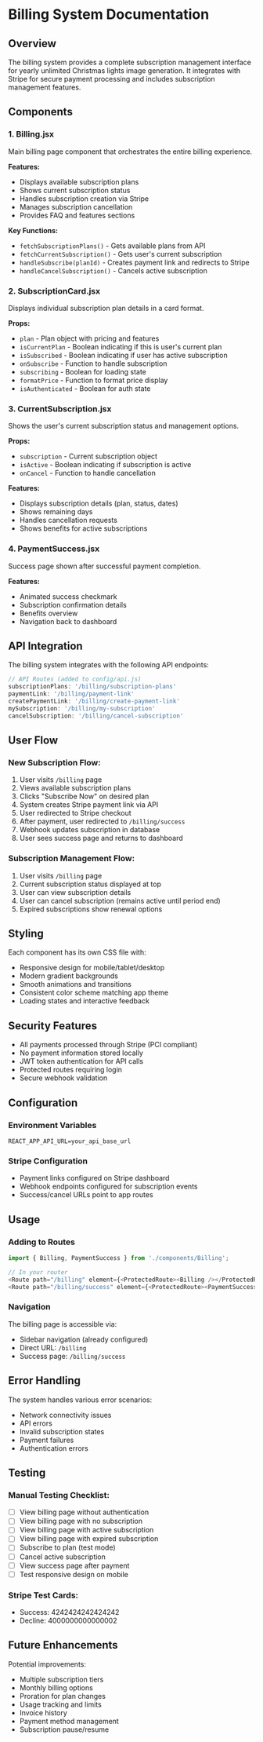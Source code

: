 # Billing System Documentation

## Overview

The billing system provides a complete subscription management interface for yearly unlimited Christmas lights image generation. It integrates with Stripe for secure payment processing and includes subscription management features.

## Components

### 1. Billing.jsx
Main billing page component that orchestrates the entire billing experience.

**Features:**
- Displays available subscription plans
- Shows current subscription status
- Handles subscription creation via Stripe
- Manages subscription cancellation
- Provides FAQ and features sections

**Key Functions:**
- `fetchSubscriptionPlans()` - Gets available plans from API
- `fetchCurrentSubscription()` - Gets user's current subscription
- `handleSubscribe(planId)` - Creates payment link and redirects to Stripe
- `handleCancelSubscription()` - Cancels active subscription

### 2. SubscriptionCard.jsx
Displays individual subscription plan details in a card format.

**Props:**
- `plan` - Plan object with pricing and features
- `isCurrentPlan` - Boolean indicating if this is user's current plan
- `isSubscribed` - Boolean indicating if user has active subscription
- `onSubscribe` - Function to handle subscription
- `subscribing` - Boolean for loading state
- `formatPrice` - Function to format price display
- `isAuthenticated` - Boolean for auth state

### 3. CurrentSubscription.jsx
Shows the user's current subscription status and management options.

**Props:**
- `subscription` - Current subscription object
- `isActive` - Boolean indicating if subscription is active
- `onCancel` - Function to handle cancellation

**Features:**
- Displays subscription details (plan, status, dates)
- Shows remaining days
- Handles cancellation requests
- Shows benefits for active subscriptions

### 4. PaymentSuccess.jsx
Success page shown after successful payment completion.

**Features:**
- Animated success checkmark
- Subscription confirmation details
- Benefits overview
- Navigation back to dashboard

## API Integration

The billing system integrates with the following API endpoints:

```javascript
// API Routes (added to config/api.js)
subscriptionPlans: '/billing/subscription-plans'
paymentLink: '/billing/payment-link'
createPaymentLink: '/billing/create-payment-link'
mySubscription: '/billing/my-subscription'
cancelSubscription: '/billing/cancel-subscription'
```

## User Flow

### New Subscription Flow:
1. User visits `/billing` page
2. Views available subscription plans
3. Clicks "Subscribe Now" on desired plan
4. System creates Stripe payment link via API
5. User redirected to Stripe checkout
6. After payment, user redirected to `/billing/success`
7. Webhook updates subscription in database
8. User sees success page and returns to dashboard

### Subscription Management Flow:
1. User visits `/billing` page
2. Current subscription status displayed at top
3. User can view subscription details
4. User can cancel subscription (remains active until period end)
5. Expired subscriptions show renewal options

## Styling

Each component has its own CSS file with:
- Responsive design for mobile/tablet/desktop
- Modern gradient backgrounds
- Smooth animations and transitions
- Consistent color scheme matching app theme
- Loading states and interactive feedback

## Security Features

- All payments processed through Stripe (PCI compliant)
- No payment information stored locally
- JWT token authentication for API calls
- Protected routes requiring login
- Secure webhook validation

## Configuration

### Environment Variables
```
REACT_APP_API_URL=your_api_base_url
```

### Stripe Configuration
- Payment links configured on Stripe dashboard
- Webhook endpoints configured for subscription events
- Success/cancel URLs point to app routes

## Usage

### Adding to Routes
```javascript
import { Billing, PaymentSuccess } from './components/Billing';

// In your router
<Route path="/billing" element={<ProtectedRoute><Billing /></ProtectedRoute>} />
<Route path="/billing/success" element={<ProtectedRoute><PaymentSuccess /></ProtectedRoute>} />
```

### Navigation
The billing page is accessible via:
- Sidebar navigation (already configured)
- Direct URL: `/billing`
- Success page: `/billing/success`

## Error Handling

The system handles various error scenarios:
- Network connectivity issues
- API errors
- Invalid subscription states
- Payment failures
- Authentication errors

## Testing

### Manual Testing Checklist:
- [ ] View billing page without authentication
- [ ] View billing page with no subscription
- [ ] View billing page with active subscription
- [ ] View billing page with expired subscription
- [ ] Subscribe to plan (test mode)
- [ ] Cancel active subscription
- [ ] View success page after payment
- [ ] Test responsive design on mobile

### Stripe Test Cards:
- Success: 4242424242424242
- Decline: 4000000000000002

## Future Enhancements

Potential improvements:
- Multiple subscription tiers
- Monthly billing options
- Proration for plan changes
- Usage tracking and limits
- Invoice history
- Payment method management
- Subscription pause/resume
